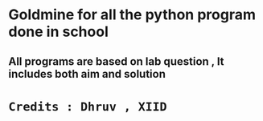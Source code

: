 # Goldmine for all the python program done in school
## All programs are based on lab question , It includes both aim and solution

# `Credits : Dhruv , XIID`
